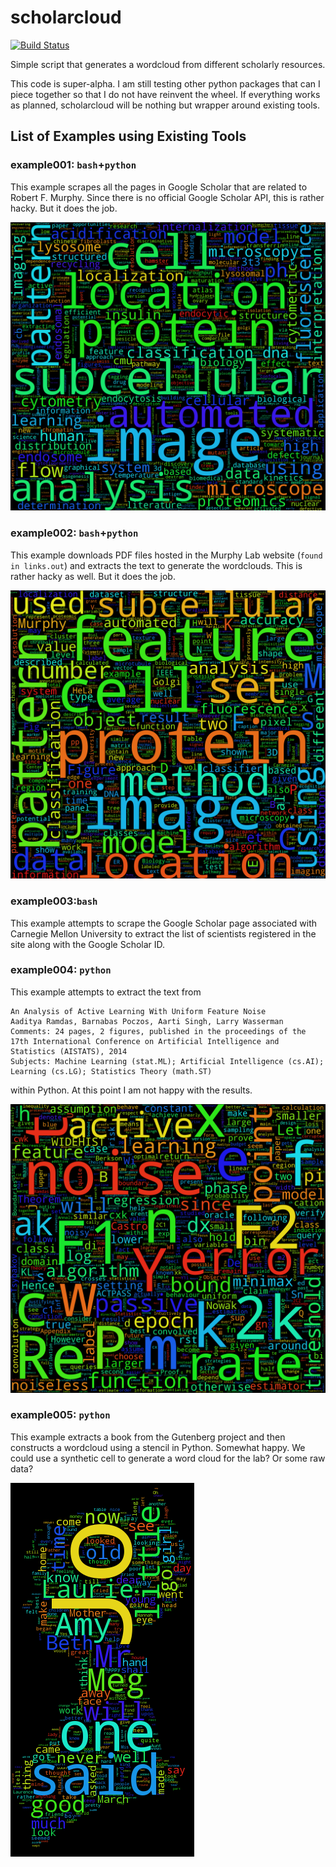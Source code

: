 # scholarcloud

[![Build Status](https://travis-ci.org/icaoberg/scholarcloud.svg)](https://travis-ci.org/icaoberg/scholarcloud)

Simple script that generates a wordcloud from different scholarly resources.

This code is super-alpha. I am still testing other python packages that can I
piece together so that I do not have reinvent the wheel. If everything works as planned, scholarcloud will be nothing but
wrapper around existing tools.

## List of Examples using Existing Tools
### example001: ```bash```+```python```
This example scrapes all the pages in Google Scholar that are related to Robert F.
Murphy. Since there is no official Google Scholar API, this is rather hacky. But it does the job.

![Wordcloud generated using example001](examples/example001/images/words001000.png)

### example002: ```bash```+```python```
This example downloads PDF files hosted in the Murphy Lab website (```found in links.out```)
and extracts the text to generate the wordclouds. This is rather hacky as well. But it does the job.

![Wordcloud generated using example002](examples/example002/images/words001000.png)

### example003:```bash```
This example attempts to scrape the Google Scholar page associated with Carnegie Mellon University to extract the list of scientists registered in the site along with the Google Scholar ID.

### example004: ```python```
This example attempts to extract the text from

```
An Analysis of Active Learning With Uniform Feature Noise
Aaditya Ramdas, Barnabas Poczos, Aarti Singh, Larry Wasserman
Comments: 24 pages, 2 figures, published in the proceedings of the 17th International Conference on Artificial Intelligence and Statistics (AISTATS), 2014
Subjects: Machine Learning (stat.ML); Artificial Intelligence (cs.AI); Learning (cs.LG); Statistics Theory (math.ST)
```

within Python. At this point I am not happy with the results.

![Wordcloud generated using example004](examples/example004/images/words001000.png)

### example005: ```python```
This example extracts a book from the Gutenberg project and then constructs a wordcloud using a stencil in Python. Somewhat happy. We could use a synthetic cell to generate a word cloud for the lab? Or some raw data?

![Wordcloud generated using example005](examples/example005/little_women.png)
